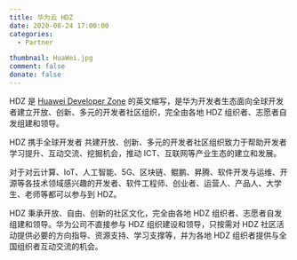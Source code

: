 ```yaml
---
title: 华为云 HDZ
date: 2020-08-24 17:00:00
categories:
  - Partner

thumbnail: HuaWei.jpg
comment: false
donate: false
---
```


HDZ 是 [Huawei Developer Zone][1] 的英文缩写，是华为开发者生态面向全球开发者建立开放、创新、多元的开发者社区组织，完全由各地 HDZ 组织者、志愿者自发组建和领导。

HDZ 携手全球开发者 共建开放、创新、多元的开发者社区组织致力于帮助开发者学习提升、互动交流、挖掘机会，推动 ICT、互联网等产业生态的建立和发展。

对于对云计算、IoT、人工智能、5G、区块链、鲲鹏、昇腾、软件开发与运维、开源等各技术领域感兴趣的开发者、软件工程师、创业者、运营人、产品人、大学生、老师等都可以参与到 HDZ。

HDZ 秉承开放、自由、创新的社区文化，完全由各地 HDZ 组织者、志愿者自发组建和领导。华为公司不直接参与 HDZ 组织建设和领导，只按需对 HDZ 社区活动提供必要的方向指导、资源支持、学习支撑等，并为各地 HDZ 组织者提供与全国组织者互动交流的机会。

[1]: https://developer.huaweicloud.com/hdz.html
